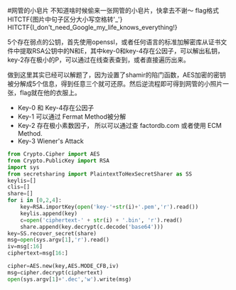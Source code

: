 #网管的小皂片
不知道啥时候偷来一张网管的小皂片，快拿去不谢～
flag格式HITCTF{图片中句子区分大小写空格转'_'}
HITCTF{I_don't_need_Google_my_life_knows_everything!}

5个存在弱点的公钥，首先使用openssl，或者任何语言的标准加解密库从证书文件中提取RSA公钥中的N和E，其中key-0和key-4存在公因子，可以解出私钥，key-2存在极小的P，可以通过在线查表查到，或者直接遍历出来。

做到这里其实已经可以解题了，因为设置了shamir的陷门函数，AES加密的密钥被分解成5个信息，得到任意三个就可还原。然后逆流程即可得到网管的小照片一张，flag就在他的衣服上。
* Key-0 和 Key-4存在公因子
* Key-1 可以通过 Fermat Method被分解
* Key-2 存在极小素数因子， 所以可以通过查 factordb.com 或者使用 ECM Method.
* Key-3 Wiener's Attack

```python
from Crypto.Cipher import AES
from Crypto.PublicKey import RSA
import sys
from secretsharing import PlaintextToHexSecretSharer as SS
keylis=[]
clis=[]
share=[]
for i in [0,2,4]:
    key=RSA.importKey(open('key-'+str(i)+'.pem','r').read())
	keylis.append(key)
	c=open('ciphertext-' + str(i) + '.bin', 'r').read()
	share.append(key.decrypt(c.decode('base64')))
key=SS.recover_secret(share)
msg=open(sys.argv[1],'r').read()
iv=msg[:16]
ciphertext=msg[16:]

cipher=AES.new(key,AES.MODE_CFB,iv)
msg=cipher.decrypt(ciphertext)
open(sys.argv[1]+'.dec','w').write(msg)
```

